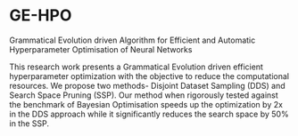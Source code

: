 # GE-HPO
Grammatical Evolution driven Algorithm for Efficient and Automatic Hyperparameter Optimisation of Neural Networks



This research work presents a Grammatical Evolution driven efficient hyperparameter optimization with the objective to reduce the computational resources. We propose two methods- Disjoint Dataset Sampling (DDS) and Search Space Pruning (SSP). Our method when rigorously tested against the benchmark of Bayesian Optimisation speeds up the optimization by 2x in the DDS approach while it significantly reduces the search space by 50% in the SSP. 
